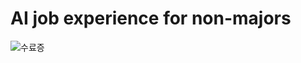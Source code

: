 # AI job experience for non-majors

![수료증](https://user-images.githubusercontent.com/115607856/209429370-1b19e21a-c31d-45a8-aacd-439f8945e32e.jpg)
